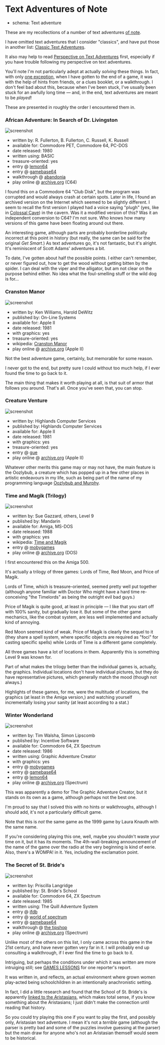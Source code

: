Text Adventures of Note
=======================

*   schema: Text adventure

These are my recollections of a number of text adventures
[of note](A%20Note%20on%20Items%20of%20Note.md).

I have omitted text adventures that I consider "classics",
and have put those in another list: [Classic Text Adventures](Classic%20Text%20Adventures.md).

It also may help to read
[Perspective on Text Adventures](Perspective%20on%20Text%20Adventures.md) first,
especially if you have trouble following my perspective on text adventures.

You'll note I'm not particularly adept at actually *solving* these things.
In fact, with only [one exception](#winter-wonderland), when I have gotten to the end of a game,
it was with the help of hints from friends, or a clues booklet, or a walkthrough.
I don't feel bad about this, because when I've been stuck, I've usually been stuck
for an awfully long time — and, in the end, text adventures are meant to be *played*!

These are presented in roughly the order I encountered them in.

### African Adventure: In Search of Dr. Livingston

![screenshot](https://static.catseye.tc/archive/www.lemon64.com/games%252Fscreenshots%252Ffull%252Fa%252Fafrican_adventure_01.gif)

*   written by: R. Fullerton, B. Fullerton, C. Russell, K. Russell
*   available for: Commodore PET, Commodore 64, PC-DOS
*   date released: 1980
*   written using: BASIC
*   treasure-oriented: yes
*   entry @ [lemon64](http://www.lemon64.com/?game_id=4076)
*   entry @ [gamebase64](http://www.gb64.com/game.php?id=20259)
*   walkthrough @ [abandonia](http://www.abandonia.com/en/games/842/African+Adventure.html)
*   play online @ [archive.org](https://archive.org/details/African_Adventure_or_in_Search_of_Dr._Livingstone_1980_Softside) (C64)

I found this on a Commodore 64 "Club Disk", but the program was corrupted
and would always crash at certain spots.  Later in life, I found an archived
version on the Internet which seemed to be slightly different.  I seem to recall
the first version I played had a voice saying "plugh" (yes, like in
[Colossal Cave](Classic%20Text%20Adventures.md#colossal-cave))
in the cavern.  Was it a modified version of this?  Was it an independent
conversion to C64?  I'm not sure.  Who knows how many versions of this
game have been floating around out there.

An interesting game, although parts are probably borderline
politically incorrect at this point in history (but really, the same can be
said for the original *Get Smart*.)  As text adventures go, it's not fantastic,
but it's alright.  It's reminiscent of Scott Adams' adventures a bit.

To date, I've gotten about half the possible
points.  I either can't remember, or never figured out, how to get the wood
without getting bitten by the spider.  I can deal with the viper and the
alligator, but am not clear on the purpose behind either.  No idea what the
foul-smelling stuff or the wild dog is for...

### Cranston Manor

![screenshot](https://static.catseye.tc/archive/ia902504.us.archive.org/22%252Fitems%252Fa2_Cranston_Manor_1981_On_Line_Systems_cr_Black_Bag%252Fscreenshot_03.jpg)

*   written by: Ken Williams, Harold DeWitz
*   published by: On-Line Systems
*   available for: Apple II
*   date released: 1981
*   with graphics: yes
*   treasure-oriented: yes
*   wikipedia: [Cranston Manor](https://en.wikipedia.org/wiki/Cranston_Manor)
*   play online @ [archive.org](https://archive.org/details/a2_Cranston_Manor_1981_On_Line_Systems_cr_Black_Bag) (Apple II)

Not the best adventure game, certainly, but memorable for some reason.

I never got to the end, but pretty sure I could without too much help, if I ever
found the time to go back to it.

The main thing that makes it worth playing at all, is
that suit of armor that follows you around.
That's all.  Once you've seen that, you can stop.

### Creature Venture

![screenshot](https://static.catseye.tc/archive/gue.cgwmuseum.org/galleries%252Fscreenshots%252Fthumbs%252Fcreature_venture2s.gif)

*   written by: Highlands Computer Services
*   published by: Highlands Computer Services
*   available for: Apple II
*   date released: 1981
*   with graphics: yes
*   treasure-oriented: yes
*   entry @ [gue](http://gue.cgwmuseum.org/galleries/index.php?pub=5&item=25&id=2&key=0)
*   play online @ [archive.org](https://archive.org/details/a2_Creature_Venture_1981_Highland_Computer_Services) (Apple II)

Whatever other merits this game may or may not have, the main feature
is the Oozlybub, a creature which has popped up in a few other places
in artistic endeavours in my life, such as being part of the name of my
programming language [Oozlybub and Murphy](http://catseye.tc/node/Oozlybub_and_Murphy).

### Time and Magik (Trilogy)

![screenshot](https://static.catseye.tc/archive/www.mobygames.com/images%252Fshots%252Fl%252F242826-time-and-magik-the-trilogy-dos-screenshot-price-of-magik-corridor.png)

*   written by: Sue Gazzard, others, Level 9
*   published by: Mandarin
*   available for: Amiga, MS-DOS
*   date released: 1988
*   with graphics: yes
*   wikipedia: [Time and Magik](https://en.wikipedia.org/wiki/Time_and_Magik)
*   entry @ [mobygames](http://www.mobygames.com/game/dos/time-and-magik-the-trilogy)
*   play online @ [archive.org](https://archive.org/details/msdos_Time_and_Magik_Trilogy_1983) (DOS)

I first encountered this on the Amiga 500.

It's actually a trilogy of three games: Lords of Time, Red Moon, and
Price of Magik.

Lords of Time, which is treasure-oriented, seemed pretty well put together
(although anyone familiar with Doctor Who might have a hard time re-conceiving
"the Timelords" as being the outright evil bad guys.)

Price of Magik is quite good, at least in principle — I like that you
start off with 100% sanity, but gradually lose it.  But some of the other
game mechanics, like the combat system, are less well implemented and
actually kind of annoying.

Red Moon seemed kind of weak.  Price of Magik is clearly the sequel to
it (they share a spell system, where specific objects are required as
"foci" for casting specific spells) while Lords of Time is a different game
completely.

All three games have a lot of locations in them.  Apparently this is something
Level 9 was known for.

Part of what makes the trilogy better than the individual games is,
actually, the graphics.  Individual locations don't have individual
pictures, but they do have representative pictures, which generally
match the mood (though not always.)

Highlights of these games, for me, were the multitude of locations, the graphics
(at least in the Amiga version,) and watching yourself incrementally losing
your sanity (at least according to a stat.)

### Winter Wonderland

![screenshot](https://static.catseye.tc/archive/www.lemon64.com/games%252Fscreenshots%252Ffull%252Fw%252Fwinter_wonderland_01.gif)

*   written by: Tim Walsha, Simon Lipscomb
*   published by: Incentive Software
*   available for: Commodore 64, ZX Spectrum
*   date released: 1986
*   written using: Graphic Adventure Creator
*   with graphics: yes
*   entry @ [mobygames](http://www.mobygames.com/game/winter-wonderland)
*   entry @ [gamebase64](http://www.gb64.com/game.php?id=8624&d=18)
*   entry @ [lemon64](http://www.lemon64.com/?game_id=2866)
*   play online @ [archive.org](https://archive.org/details/zx_Winter_Wonderland_1986_Incentive_Software_a) (Spectrum)

This was apparently a demo for The Graphic Adventure Creator,
but it stands on its own as a game, although perhaps not the best one.

I'm proud to say that I solved this with no hints or walkthroughs, although
I should add, it's not a particularly difficult game.

Note that this is *not* the same game as the 1999 game by Laura Knauth
with the same name.

If you're considering playing this one, well, maybe you shouldn't waste your time on
it, but it has its moments.  The 4th-wall-breaking announcement of the name
of the game over the radio at the very beginning is kind of eerie.  Also,
there's a WOMPA! in it.  Yes, including the exclamation point.

### The Secret of St. Bride's

![screenshot](https://static.catseye.tc/archive/www.worldofspectrum.org/pub%252Fsinclair%252Fscreens%252Fin-game%252Fs%252FSecretOfSt.BridesThe.gif)

*   written by: Priscilla Langridge
*   published by: St. Bride's School
*   available for: Commodore 64, ZX Spectrum
*   date released: 1985
*   written using: The Quill Adventure System
*   entry @ [ifdb](http://ifdb.tads.org/viewgame?id=0vn91xdqo9yeso8u)
*   entry @ [world of spectrum](http://www.worldofspectrum.org/infoseekid.cgi?id=0006951)
*   entry @ [gamebase64](http://www.gb64.com/game.php?id=9845&d=18)
*   walkthrough @ [the tipshop](http://www.the-tipshop.co.uk/cgi-bin/info.pl?wosid=0006951)
*   play online @ [archive.org](https://archive.org/details/zx_Secret_of_St._Brides_The_1985_St._Brides_School_a) (Spectrum)

Unlike most of the others on this list, I only came across this game in the
21st century, and have never gotten very far in it.  I will probably end up
consulting a walkthrough, if I ever find the time to go back to it.

Intriguing, but perhaps the conditions under which it was written are
more intruiging still; see [GAMES LESSONS](http://www.crashonline.org.uk/26/stbrides.htm)
for one reporter's report.

It was written in, and reflects, an actual environment where grown women
play-acted being schoolchildren in an intentionally anachronistic setting.

In fact, I did a little research and found that the School of St. Bride's is
apparently [linked to the Aristasians](http://www.aristasia.net/history.html),
which makes total sense, if you know something about the Aristasians;
I just didn't make the connection until reading that history.

So you could try playing this one if you want to play the first,
and possibly only, Aristasian text adventure.
I mean it's not a *terrible* game (although the parser is pretty bad and
some of the puzzles involve guessing at the parser) but the main draw
for anyone who's not an Aristasian themself would seem to be historical.
